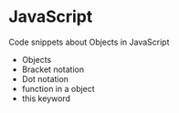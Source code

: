 # JavaScript

Code snippets about Objects in JavaScript

- Objects
- Bracket notation
- Dot notation
- function in a object
- this keyword
